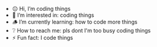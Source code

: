 - 😐 Hi, I’m coding things
- 👀 I’m interested in: coding things
- 🪵 I’m currently learning: how to code more things
- ❔ How to reach me: pls dont I'm too busy coding things
- ⚡ Fun fact: I code things
